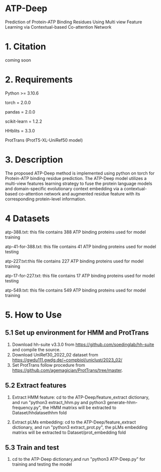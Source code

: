 # ATP-Deep
Prediction of Protein-ATP Binding Residues Using Multi view Feature Learning via Contextual-based Co-attention Network

# 1. Citation
coming soon

# 2. Requirements

Python >= 3.10.6

torch = 2.0.0

pandas = 2.0.0

scikit-learn = 1.2.2

HHblits = 3.3.0

ProtTrans (ProtT5-XL-UniRef50 model)


# 3. Description
The proposed ATP-Deep method is implemented using python on torch for 
Protein-ATP binding residue prediction. 
The ATP-Deep model utilizes a multi-view features learning strategy to fuse 
the protein language models and domain-specific evolutionary context embedding via 
a contextual-based co-attention network and augmented residue 
feature with its corresponding protein-level information.

# 4 Datasets

atp-388.txt: this file contains 388 ATP binding proteins used for model training

atp-41-for-388.txt: this file contains 41 ATP binding proteins used for model testing

atp-227.txt:this file contains 227 ATP binding proteins used for model training

atp-17-for-227.txt: this file contains 17 ATP binding proteins used for model testing

atp-549.txt: this file contains 549 ATP binding proteins used for model training


# 5. How to Use

## 5.1 Set up environment for HMM and ProtTrans
1. Download hh-suite v3.3.0 from https://github.com/soedinglab/hh-suite and compile the source.
2. Download UniRef30_2022_02 dataset from https://gwdu111.gwdg.de/~compbiol/uniclust/2023_02/ 
3. Set ProtTrans follow procedure from https://github.com/agemagician/ProtTrans/tree/master.

## 5.2 Extract features

1. Extract HMM feature: cd to the ATP-Deep/feature_extract dictionary, 
and run "python3 extract_hhm.py and python3 generate-hhm-frequency.py",
the HMM matrixs will be extracted to Dataset/hhdatasethhm fold

2. Extract pLMs embedding: cd to the ATP-Deep/feature_extract dictionary, 
and run "python3 extract_prot.py", the pLMs embedding matrixs will be extracted to Dataset/prot_embedding fold

## 5.3 Train and test

1. cd to the ATP-Deep dictionary,and run "python3 ATP-Deep.py" for training and testing the model

